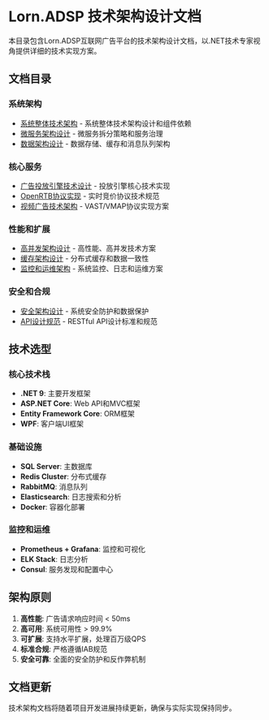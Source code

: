 # Lorn.ADSP 技术架构设计文档

本目录包含Lorn.ADSP互联网广告平台的技术架构设计文档，以.NET技术专家视角提供详细的技术实现方案。

## 文档目录

### 系统架构
- [系统整体技术架构](./系统整体技术架构.md) - 系统整体技术架构设计和组件依赖
- [微服务架构设计](./微服务架构设计.md) - 微服务拆分策略和服务治理
- [数据架构设计](./数据架构设计.md) - 数据存储、缓存和消息队列架构

### 核心服务
- [广告投放引擎技术设计](./广告投放引擎技术设计.md) - 投放引擎核心技术实现
- [OpenRTB协议实现](./OpenRTB协议实现.md) - 实时竞价协议技术规范
- [视频广告技术架构](./视频广告技术架构.md) - VAST/VMAP协议实现方案

### 性能和扩展
- [高并发架构设计](./高并发架构设计.md) - 高性能、高并发技术方案
- [缓存架构设计](./缓存架构设计.md) - 分布式缓存和数据一致性
- [监控和运维架构](./监控和运维架构.md) - 系统监控、日志和运维方案

### 安全和合规
- [安全架构设计](./安全架构设计.md) - 系统安全防护和数据保护
- [API设计规范](./API设计规范.md) - RESTful API设计标准和规范

## 技术选型

### 核心技术栈
- **.NET 9**: 主要开发框架
- **ASP.NET Core**: Web API和MVC框架
- **Entity Framework Core**: ORM框架
- **WPF**: 客户端UI框架

### 基础设施
- **SQL Server**: 主数据库
- **Redis Cluster**: 分布式缓存
- **RabbitMQ**: 消息队列
- **Elasticsearch**: 日志搜索和分析
- **Docker**: 容器化部署

### 监控和运维
- **Prometheus + Grafana**: 监控和可视化
- **ELK Stack**: 日志分析
- **Consul**: 服务发现和配置中心

## 架构原则

1. **高性能**: 广告请求响应时间 < 50ms
2. **高可用**: 系统可用性 > 99.9%
3. **可扩展**: 支持水平扩展，处理百万级QPS
4. **标准合规**: 严格遵循IAB规范
5. **安全可靠**: 全面的安全防护和反作弊机制

## 文档更新

技术架构文档将随着项目开发进展持续更新，确保与实际实现保持同步。
